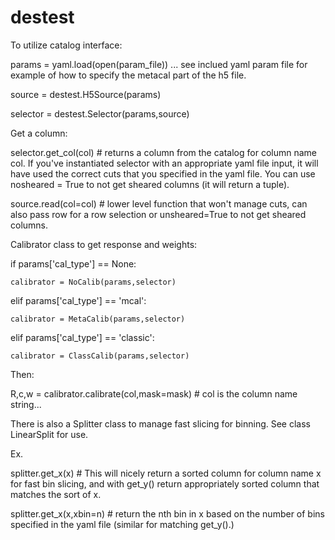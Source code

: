 # destest

To utilize catalog interface:

params      = yaml.load(open(param_file)) ... see inclued yaml param file for example of how to specify the metacal part of the h5 file. 

source      = destest.H5Source(params)

selector    = destest.Selector(params,source)

Get a column:

selector.get_col(col) # returns a column from the catalog for column name col. If you've instantiated selector with an appropriate yaml file input, it will have used the correct cuts that you specified in the yaml file. You can use nosheared = True to not get sheared columns (it will return a tuple).

source.read(col=col) # lower level function that won't manage cuts, can also pass row for a row selection or unsheared=True to not get sheared columns.

Calibrator class to get response and weights:

if params['cal_type'] == None:

    calibrator = NoCalib(params,selector)

elif params['cal_type'] == 'mcal':

    calibrator = MetaCalib(params,selector)

elif params['cal_type'] == 'classic':

    calibrator = ClassCalib(params,selector)
    
Then:

R,c,w = calibrator.calibrate(col,mask=mask) # col is the column name string...
    
There is also a Splitter class to manage fast slicing for binning. See class LinearSplit for use.

Ex.

splitter.get_x(x) # This will nicely return a sorted column for column name x for fast bin slicing, and with get_y() return appropriately sorted column that matches the sort of x.

splitter.get_x(x,xbin=n) # return the nth bin in x based on the number of bins specified in the yaml file (similar for matching get_y().)
